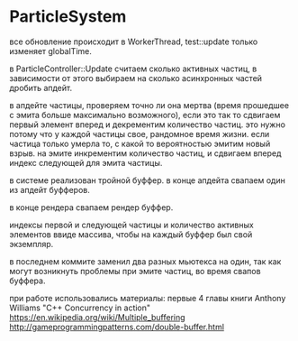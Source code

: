 ﻿# ParticleSystem

все обновление происходит в WorkerThread, test::update только изменяет globalTime.

в ParticleController::Update считаем сколько активных частиц, в зависимости от этого выбираем на сколько асинхронных частей дробить апдейт.

в апдейте частицы, проверяем точно ли она мертва (время прошедшее с эмита больше максимально возможного), если это так то сдвигаем первый элемент вперед и декрементим количество частиц. это нужно потому что у каждой частицы свое, рандомное время жизни.
если частица только умерла то, с какой то вероятностью эмитим новый взрыв.
на эмите инкрементим количество частиц, и сдвигаем вперед индекс следующей для эмита частицы.

в системе реализован тройной буффер. в конце апдейта свапаем один из апдейт буфферов.

в конце рендера свапаем рендер буффер.

индексы первой и следующей частицы и количество активных элементов ввиде массива, чтобы на каждый буффер был свой экземпляр.

в последнем коммите заменил два разных мьютекса на один, так как могут возникнуть проблемы при эмите частиц, во время свапов буффера.

при работе использовались материалы:
первые 4 главы книги Anthony Williams "C++ Concurrency in action"
https://en.wikipedia.org/wiki/Multiple_buffering
http://gameprogrammingpatterns.com/double-buffer.html